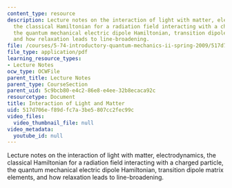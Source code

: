 ```yaml
---
content_type: resource
description: Lecture notes on the interaction of light with matter, electrodynamics,
  the classical Hamiltonian for a radiation field interacting with a charged particle,
  the quantum mechanical electric dipole Hamiltonian, transition dipole matrix elements,
  and how relaxation leads to line-broadening.
file: /courses/5-74-introductory-quantum-mechanics-ii-spring-2009/517d706ef89dfc7a3be5807cc2fec99c_MIT5_74s09_lec04_2.pdf
file_type: application/pdf
learning_resource_types:
- Lecture Notes
ocw_type: OCWFile
parent_title: Lecture Notes
parent_type: CourseSection
parent_uid: 5c9bcb80-e4c2-86e8-e4ee-32b8ecaca92c
resourcetype: Document
title: Interaction of Light and Matter
uid: 517d706e-f89d-fc7a-3be5-807cc2fec99c
video_files:
  video_thumbnail_file: null
video_metadata:
  youtube_id: null
---
```

Lecture notes on the interaction of light with matter, electrodynamics, the classical Hamiltonian for a radiation field interacting with a charged particle, the quantum mechanical electric dipole Hamiltonian, transition dipole matrix elements, and how relaxation leads to line-broadening.

